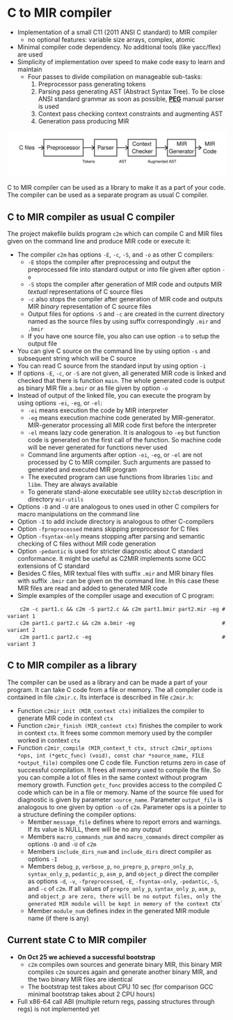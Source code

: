 # C to MIR compiler
  * Implementation of a small C11 (2011 ANSI C standard) to MIR compiler
    * no optional features: variable size arrays, complex, atomic
  * Minimal compiler code dependency.  No additional tools (like yacc/flex) are used
  * Simplicity of implementation over speed to make code easy to learn and maintain
    * Four passes to divide compilation on manageable sub-tasks:
      1. Preprocessor pass generating tokens
      2. Parsing pass generating AST (Abstract Syntax Tree). To be close ANSI standard grammar
         as soon as possible, [**PEG**](https://en.wikipedia.org/wiki/Parsing_expression_grammar)
         manual parser is used
      3. Context pass checking context constraints and augmenting AST
      4. Generation pass producing MIR

  ![C to MIR](c2mir.svg)

  C to MIR compiler can be used as a library to make it as a part of
  your code.  The compiler can be used as a separate program as usual C
  compiler.
  
## C to MIR compiler as usual C compiler
  The project makefile builds program `c2m` which can compile C and
  MIR files given on the command line and produce MIR code or execute
  it:
  * The compiler `c2m` has options `-E`, `-c`, `-S`, and `-o` as other C compilers:
    * `-E` stops the compiler after preprocessing and output the
      preprocessed file into standard output or into file given after
      option `-o`
    * `-S` stops the compiler after generation of MIR code and outputs
      MIR *textual* representations of C source files
    * `-c` also stops the compiler after generation of MIR code and
      outputs MIR *binary* representation of C source files
    * Output files for options `-S` and `-c` are created in the
      current directory named as the source files by using suffix
      correspondingly `.mir` and `.bmir`
    * If you have one source file, you also can use option `-o` to setup the output file
  * You can give C source on the command line by using option `-s` and
    subsequent string which will be C source
  * You can read C source from the standard input by using option `-i`
  * If options `-E`, `-c`, or `-S` are not given, all generated MIR
    code is linked and checked that there is function `main`.  The
    whole generated code is output as binary MIR file `a.bmir` or as
    file given by option `-o`
  * Instead of output of the linked file, you can execute the program by using options `-ei`, `-eg`, or `-el`:
    * `-ei` means execution the code by MIR interpreter
    * `-eg` means execution machine code generated by
      MIR-generator. MIR-generator processing all MIR code first
      before the interpreter
    * `-el` means lazy code generation. It is analogous to `-eg` but
      function code is generated on the first call of the function.
      So machine code will be never generated for functions never used
    * Command line arguments after option `-ei`, `-eg`, or `-el` are
      not processed by C to MIR compiler. Such arguments are passed to
      generated and executed MIR program
    * The executed program can use functions from libraries `libc` and `libm`.  They are always available
    * To generate stand-alone executable see utility `b2ctab` description in directory `mir-utils`
  * Options `-D` and `-U` are analogous to ones used in other C
    compilers for macro manipulations on the command line
  * Option `-I` to add include directory is analogous to other C-compilers
  * Option `-fpreprocessed` means skipping preprocessor for C files
  * Option `-fsyntax-only` means stopping after parsing and semantic
    checking of C files without MIR code generation
  * Option `-pedantic` is used for stricter diagnostic about C
    standard conformance.  It might be useful as C2MIR implements some GCC extensions of C
    standard
  * Besides C files, MIR textual files with suffix `.mir` and MIR
    binary files with suffix `.bmir` can be given on the command line.
    In this case these MIR files are read and added to generated MIR code
  * Simple examples of the compiler usage and execution of C program:
```
	c2m -c part1.c && c2m -S part2.c && c2m part1.bmir part2.mir -eg # variant 1
	c2m part1.c part2.c && c2m a.bmir -eg                            # variant 2
	c2m part1.c part2.c -eg                                          # variant 3
```

## C to MIR compiler as a library
  The compiler can be used as a library and can be made a part of your
  program.  It can take C code from a file or memory. The all compiler
  code is contained in file `c2mir.c`. Its interface is described in
  file `c2mir.h`:
  * Function `c2mir_init (MIR_context ctx)` initializes the compiler to generate MIR code in context `ctx`
  * Function `c2mir_finish (MIR_context ctx)` finishes the compiler to
    work in context `ctx`.  It frees some common memory used by the compiler
    worked in context `ctx`
  * Function `c2mir_compile (MIR_context_t ctx, struct c2mir_options *ops, int (*getc_func) (void),
                             const char *source_name, FILE *output_file)`
    compiles one C code file.  Function returns zero in case of
    successful compilation. It frees all memory used to compile the
    file.  So you can compile a lot of files in the same context
    without program memory growth.  Function `getc_func` provides
    access to the compiled C code which can be
    in a file or memory.  Name of the source file used for diagnostic
    is given by parameter `source_name`.  Parameter `output_file` is
    analogous to one given by option `-o` of `c2m`.  Parameter ops is
    a pointer to a structure defining the compiler options:
    * Member `message_file` defines where to report errors and
      warnings.  If its value is NULL, there will be no any output
    * Members `macro_commands_num` and `macro_commands` direct compiler as options `-D` and `-U` of `c2m`
    * Members `include_dirs_num` and `include_dirs` direct compiler as options `-I`
    * Members `debug_p`, `verbose_p`, `no_prepro_p`, `prepro_only_p`,
      `syntax_only_p`, `pedantic_p`, `asm_p`, and `object_p` direct
      the compiler as options `-d`, `-v`, `-fpreprocessed`, `-E`,
      `-fsyntax-only`, `-pedantic`, `-S`, and `-c` of `c2m`.  If all values of `prepro_only_p`,
      `syntax_only_p`, `asm_p`, and `object_p are zero, there will be no output files, only
      the generated MIR module will be kept in memory of the context `ctx`
    * Member `module_num` defines index in the generated MIR module name (if there is any)
    
## Current state C to MIR compiler
  * **On Oct 25 we achieved a successful bootstrap**
    * `c2m` compiles own sources and generate binary MIR, this binary
      MIR compiles `c2m` sources again and generate another binary
      MIR, and the two binary MIR files are identical
    * The bootstrap test takes about CPU 10 sec (for comparison GCC minimal bootstrap takes about 2 CPU hours)    
  * Full x86-64 call ABI (multiple return regs, passing structures through regs) is not implemented yet
